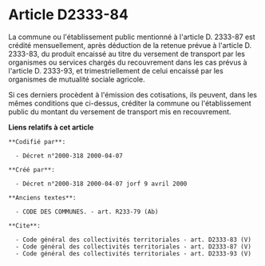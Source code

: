 # Article D2333-84

La commune ou l'établissement public mentionné à l'article D. 2333-87 est crédité mensuellement, après déduction de la
retenue prévue à l'article D. 2333-83, du produit encaissé au titre du versement de transport par les organismes ou services
chargés du recouvrement dans les cas prévus à l'article D. 2333-93, et trimestriellement de celui encaissé par les organismes
de mutualité sociale agricole.

Si ces derniers procèdent à l'émission des cotisations, ils peuvent, dans les mêmes conditions que ci-dessus, créditer la
commune ou l'établissement public du montant du versement de transport mis en recouvrement.

**Liens relatifs à cet article**

	**Codifié par**:

	  - Décret n°2000-318 2000-04-07

	**Créé par**:

	  - Décret n°2000-318 2000-04-07 jorf 9 avril 2000

	**Anciens textes**:

	  - CODE DES COMMUNES. - art. R233-79 (Ab)

	**Cite**:

	  - Code général des collectivités territoriales - art. D2333-83 (V)
	  - Code général des collectivités territoriales - art. D2333-87 (V)
	  - Code général des collectivités territoriales - art. D2333-93 (V)
